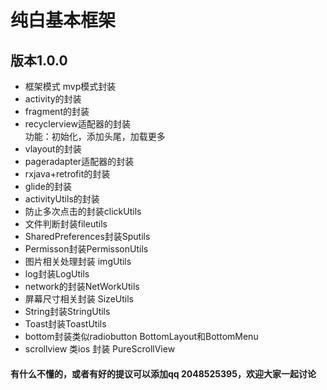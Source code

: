 # 纯白基本框架
## 版本1.0.0
* 框架模式 mvp模式封装
* activity的封装
* fragment的封装
* recyclerview适配器的封装<br>
功能：初始化，添加头尾，加载更多<br>
* vlayout的封装<br>
* pageradapter适配器的封装<br>
* rxjava+retrofit的封装<br>
* glide的封装<br>
* activityUtils的封装<br>
* 防止多次点击的封装clickUtils<br>
* 文件判断封装fileutils<br>
* SharedPreferences封装Sputils<br>
* Permisson封装PermissonUtils<br>
* 图片相关处理封装 imgUtils <br>
* log封装LogUtils <br>
* network的封装NetWorkUtils <br>
* 屏幕尺寸相关封装 SizeUtils <br>
* String封装StringUtils  <br>
* Toast封装ToastUtils <br>
* bottom封装类似radiobutton BottomLayout和BottomMenu <br>
* scrollview 类ios 封装 PureScrollView <br>



#### 有什么不懂的，或者有好的提议可以添加qq 2048525395，欢迎大家一起讨论
